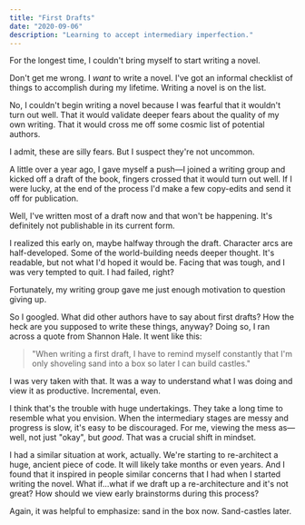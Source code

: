 ```yaml
---
title: "First Drafts"
date: "2020-09-06"
description: "Learning to accept intermediary imperfection."
---
```


For the longest time, I couldn't bring myself to start writing a novel. 

Don't get me wrong. I _want_ to write a novel. I've got an informal checklist of things to accomplish during my lifetime. Writing a novel is on the list.

No, I couldn't begin writing a novel because I was fearful that it wouldn't turn out well. That it would validate deeper fears about the quality of my own writing. That it would cross me off some cosmic list of potential authors. 

I admit, these are silly fears. But I suspect they're not uncommon.

A little over a year ago, I gave myself a push—I joined a writing group and kicked off a draft of the book, fingers crossed that it would turn out well. If I were lucky, at the end of the process I'd make a few copy-edits and send it off for publication.

Well, I've written most of a draft now and that won't be happening. It's definitely not publishable in its current form.

I realized this early on, maybe halfway through the draft. Character arcs are half-developed. Some of the world-building needs deeper thought. It's readable, but not what I'd hoped it would be. Facing that was tough, and I was very tempted to quit. I had failed, right? 

Fortunately, my writing group gave me just enough motivation to question giving up.

So I googled. What did other authors have to say about first drafts? How the heck are you supposed to write these things, anyway? Doing so, I ran across a quote from Shannon Hale. It went like this:

> "When writing a first draft, I have to remind myself constantly that I'm only shoveling sand into a box so later I can build castles."

I was very taken with that. It was a way to understand what I was doing and view it as productive. Incremental, even.

I think that's the trouble with huge undertakings. They take a long time to resemble what you envision. When the intermediary stages are messy and progress is slow, it's easy to be discouraged. For me, viewing the mess as—well, not just "okay", but _good_. That was a crucial shift in mindset.

I had a similar situation at work, actually. We're starting to re-architect a huge, ancient piece of code. It will likely take months or even years. And I found that it inspired in people similar concerns that I had when I started writing the novel. What if...what if we draft up a re-architecture and it's not great? How should we view early brainstorms during this process?

Again, it was helpful to emphasize: sand in the box now. Sand-castles later.
